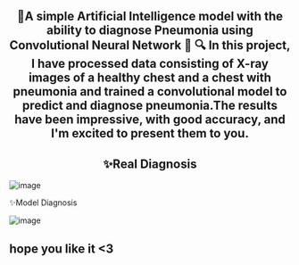 <p align="center">
<h2 align="center">🎯A simple Artificial Intelligence model with the ability to diagnose Pneumonia using Convolutional Neural Network 🌟 
🔍 In this project, I have processed data consisting of X-ray images of a healthy chest and a chest with pneumonia and trained a convolutional model to predict and diagnose pneumonia.The results have been impressive, with good accuracy, and I'm excited to present them to you.</h2>
</p>

<p align="center">
<h2 align="center">✨Real Diagnosis</h2>

![image](https://github.com/GIGAParviz/pneumonia-chest-prediction-with-CNN/assets/129797437/1f503d68-14e7-4d0c-904f-84cf3d0a64ef)
</p>

<p align="center>

<h2 align="center">✨Model Diagnosis</h2>


![image](https://github.com/GIGAParviz/pneumonia-chest-prediction-with-CNN/assets/129797437/2bc8aff6-356b-4ab4-a6bb-bf7988c05053)
</p>

<h2>hope you like it <3 </h2>
